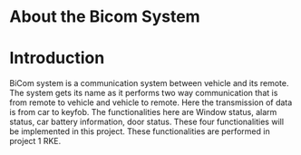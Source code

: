  # About the Bicom System
 # Introduction
BiCom system is a communication system between vehicle and its remote. The system gets its name as it performs two way communication that is from remote to vehicle and vehicle to remote. Here the transmission of data is from car to keyfob. The functionalities here are Window status, alarm status, car battery information, door status. These four functionalities will be implemented in this project. These functionalities are performed in project 1 RKE.
